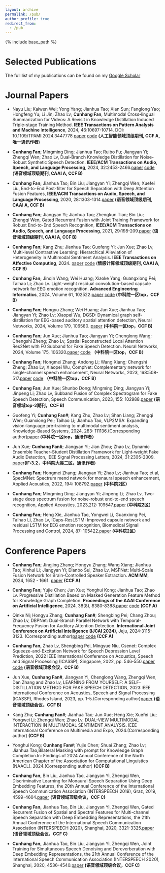 ```yaml
---
layout: archive
permalink: /pub/
author_profile: true
redirect_from:
  - /pub
---
```

<!-- Google tag (gtag.js) -->
<script async src="https://www.googletagmanager.com/gtag/js?id=G-T0S164QJL9"></script>
<script>
  window.dataLayer = window.dataLayer || [];
  function gtag(){dataLayer.push(arguments);}
  gtag('js', new Date());

  gtag('config', 'G-T0S164QJL9');
</script>
{% include base_path %}

Selected Publications
=====
The full list of my publications can be found on my [Google Scholar](https://scholar.google.com/citations?hl=zh-CN&user=QbnlF74AAAAJ)


Journal Papers
======

* Nayu Liu; Kaiwen Wei; Yong Yang; Jianhua Tao; Xian Sun; Fanglong Yao; Hongfeng Yu; Li Jin; Zhao Lv; **Cunhang Fan**, Multimodal Cross-lingual Summarization for Videos: A Revisit in Knowledge Distillation Induced Triple-stage Training Method. **IEEE Transactions on Pattern Analysis and Machine Intelligence**, 2024, 46:10697-10714. DOI: 10.1109/TPAMI.2024.3447778.[paper](https://ieeexplore.ieee.org/document/10643687)  [code](https://github.com/fchest/DKDSSD) **(人工智能领域顶级期刊, CCF A, 唯一通讯作者)**

* **Cunhang Fan**; Mingming Ding; Jianhua Tao; Ruibo Fu; Jiangyan Yi; Zhengqi Wen; Zhao Lv, Dual-Branch Knowledge Distillation for Noise-Robust Synthetic Speech Detection. **IEEE/ACM Transactions on Audio, Speech, and Language Processing**, 2024, 32:2453-2466.[paper](https://ieeexplore.ieee.org/document/10506099/)  [code](https://github.com/fchest/DKDSSD) **(语音领域顶级期刊, CAAI A, CCF B)**
   
* **Cunhang Fan**; Jianhua Tao; Bin Liu; Jiangyan Yi; Zhengqi Wen; Xuefei Liu, End-to-End Post-filter for Speech Separation with Deep Attention Fusion Features, **IEEE/ACM Transactions on Audio, Speech, and Language Processing**, 2020, 28:1303-1314.[paper](https://www.researchgate.net/profile/Jianhua-Tao/publication/340068475_End-to-End_Post-Filter_for_Speech_Separation_With_Deep_Attention_Fusion_Features/links/6408938ab1704f343fb486ae/End-to-End-Post-Filter-for-Speech-Separation-With-Deep-Attention-Fusion-Features.pdf) **(语音领域顶级期刊, CAAI A, CCF B)**
  
* **Cunhang Fan**; Jiangyan Yi; Jianhua Tao; Zhengkun Tian; Bin Liu; Zhengqi Wen, Gated Recurrent Fusion with Joint Training Framework for Robust End-to-End Speech Recognition, **IEEE/ACM Transactions on Audio, Speech, and Language Processing**, 2021, 29:198-209.[paper](https://arxiv.org/pdf/2011.04249.pdf) **(语音领域顶级期刊, CAAI A, CCF B)**

* **Cunhang Fan**; Kang Zhu; Jianhua Tao; Guofeng Yi; Jun Xue; Zhao Lv, Multi-level Contrastive Learning: Hierarchical Alleviation of Heterogeneity in Multimodal Sentiment Analysis. **IEEE Transactions on Affective Computing**, 2024. [paper](https://ieeexplore.ieee.org/document/10587106) [code](https://github.com/Zhudogsi/MCL-MCF) **(情感计算领域顶级期刊, CAAI A, CCF B)**
  
* **Cunhang Fan**; Jinqin Wang; Wei Huang; Xiaoke Yang; Guangxiong Pei; Taihao Li; Zhao Lv. Light-weight residual convolution-based capsule network for EEG emotion recognition. **Advanced Engineering Informatics**, 2024, Volume 61, 102522.[paper](https://www.sciencedirect.com/science/article/pii/S1474034624001708)  [code](https://github.com/fchest/LResCapsule) **(中科院一区top，CCF B)**

* **Cunhang Fan**; Hongyu Zhang; Wei Huang; Jun Xue; Jianhua Tao; Jiangyan Yi; Zhao Lv; Xiaopei Wu, DGSD: Dynamical graph self-distillation for EEG-based auditory spatial attention detection, Neural Networks, 2024, Volume 179, 106580. [paper](https://www.sciencedirect.com/science/article/abs/pii/S0893608024005045) **(中科院一区top，CCF B)**
  
* **Cunhang Fan**; Jun Xue; Jianhua Tao; Jiangyan Yi; Chenglong Wang; Chengshi Zheng; Zhao Lv, Spatial Reconstructed Local Attention Res2Net with F0 Subband for Fake Speech Detection. Neural Networks, 2024, Volume 175, 106320.[paper](https://arxiv.org/pdf/2308.09944.pdf)  [code](https://github.com/JunXue-tech/SRLARes2NetF0Subband) **（中科院一区top，CCF B）**
  
* **Cunhang Fan**; Hongmei Zhang; Andong Li; Wang Xiang; Chengshi Zheng; Zhao Lv; Xiaopei Wu, CompNet: Complementary network for single-channel speech enhancement, Neural Networks, 2023, 168:508-517.[paper](https://fchest.github.io/pub/neural-networks-compnet-se.pdf)  [code](https://github.com/fchest/CompNet) **（中科院一区top，CCF B）**
  
* **Cunhang Fan**; Jun Xue; Shunbo Dong; Mingming Ding; Jiangyan Yi; Jinpeng Li; Zhao Lv, Subband Fusion of Complex Spectrogram for Fake Speech Detection, Speech Communication, 2023, 155: 102988.[paper](https://www.sciencedirect.com/science/article/pii/S016763932300122X) **(语音领域top-2期刊，CCF B)**
  
* Guofeng Yi; **Cunhang Fan#**; Kang Zhu; Zhao Lv; Shan Liang; Zhengqi Wen; Guanxiong Pei; Taihao Li; Jianhua Tao, VLP2MSA: Expanding vision-language pre-training to multimodal sentiment analysis, Knowledge-Based Systems, 2024, 283: 111136.(Corresponding author)[paper](https://www.sciencedirect.com/science/article/pii/S0950705123008869) **(中科院一区top，通讯作者）**

* Jun Xue; **Cunhang Fan#**; Jiangyan Yi; Jian Zhou; Zhao Lv, Dynamic Ensemble Teacher-Student Distillation Framework for Light-weight Fake Audio Detection, IEEE Signal Processing Letters, 2024, 31:2305-2309. [paper](https://ieeexplore.ieee.org/abstract/document/10605999)**(IF:3.2，中科院大类二区，通讯作者)**
  
* **Cunhang Fan**; Hongmei Zhang; Jiangyan Yi; Zhao Lv; Jianhua Tao; et al, SpecMNet: Spectrum mend network for monaural speech enhancement, Applied Acoustics, 2022, 194: 108792.[paper](https://fchest.github.io/pub/AA.pdf) **(中科院2区）**
  
* **Cunhang Fan**; Mingming Ding; Jiangyan Yi; Jinpeng Li; Zhao Lv, Two-stage deep spectrum fusion for noise-robust end-to-end speech recognition, Applied Acoustics, 2023,212: 109547.[paper](https://www.sciencedirect.com/science/article/pii/S0003682X23003456) **(中科院2区）**
  
* **Cunhang Fan**; Heng Xie, Jianhua Tao, Yongwei Li, Guanxiong Pei, Taihao Li, Zhao Lv, ICaps-ResLSTM: Improved capsule network and residual LSTM for EEG emotion recognition, Biomedical Signal Processing and Control, 2024, 87: 105422.[paper](https://www.sciencedirect.com/science/article/pii/S1746809423008558) **(中科院2区）**


Conference Papers
======
* **Cunhang Fan**; Jingjing Zhang; Hongyu Zhang; Wang Xiang; Jianhua Tao; Xinhui Li; Jiangyan Yi; Dianbo Sui; Zhao Lv, MSFNet: Multi-Scale Fusion Network for Brain-Controlled Speaker Extraction. **ACM MM**, 2024, 1652 - 1661. [paper](https://dl.acm.org/doi/10.1145/3664647.3681550) **(CCF A)**

* **Cunhang Fan**; Yujie Chen; Jun Xue; Yonghui Kong; Jianhua Tao; Zhao Lv. Progressive Distillation Based on Masked Generation Feature Method for Knowledge Graph Completion. **Proceedings of the AAAI Conference on Artificial Intelligence**, 2024, 38(8), 8380-8388.[paper](https://arxiv.org/pdf/2401.12997.pdf)  [code]( https://github.com/cyjie429/pmd) **(CCF A)**
  
* Qinke Ni; Hongyu Zhang; **Cunhang Fan#**; Shengbing Pei; Chang Zhou; Zhao Lv, DBPNet: Dual-Branch Parallel Network with Temporal-Frequency Fusion for Auditory Attention Detection. **International Joint Conference on Artificial Intelligence (IJCAI 2024)**, Jeju, 2024:3115-3123. (Corresponding author)[paper](https://www.ijcai.org/proceedings/2024/0345.pdf)  [code]( https://github.com/fchest/DBPNet) **(CCF A)**
  
* **Cunhang Fan**, Zhao Lv, Shengbing Pei, Mingyue Niu, Csenet: Complex Squeeze-and-Excitation Network for Speech Depression Level Prediction, 2022 IEEE International Conference on Acoustics, Speech and Signal Processing (ICASSP), Singapore, 2022, pp. 546-550.[paper](https://fchest.github.io/pub/csenet.pdf)  [code](https://github.com/fchest/CSENet) **(语音领域顶级会议，CCF B)**
  
* Jun Xue, **Cunhang Fan#**, Jiangyan Yi, Chenglong Wang, Zhengqi Wen, Dan Zhang and Zhao Lv, LEARNING FROM YOURSELF: A SELF-DISTILLATION METHOD FOR FAKE SPEECH DETECTION, 2023 IEEE International Conference on Acoustics, Speech and Signal Processing (ICASSP), Rhodes Island, 2023, pp. 1-5.(Corresponding author)[paper](https://arxiv.org/pdf/2303.01211.pdf) **(语音领域顶级会议，CCF B)**
  
* Kang Zhu; **Cunhang Fan#**; Jianhua Tao; Jun Xue; Heng Xie; Xuefei Liu; Yongwei Li; Zhengqi Wen; Zhao Lv, DUAL-VIEW MULTIMODAL INTERACTION IN MULTIMODAL SENTIMENT ANALYSIS. IEEE International Conference on Multimedia and Expo, 2024.(Corresponding author) **(CCF B)**
  
* Yonghui Kong; **Cunhang Fan#**; Yujie Chen; Shuai Zhang; Zhao Lv; Jianhua Tao,Bilateral Masking with prompt for Knowledge Graph Completion.In: Findings of 2024 Annual Conference of the North American Chapter of the Association for Computational Linguistics (NAACL). 2024.(Corresponding author) **(CCF B)**

* **Cunhang Fan**, Bin Liu, Jianhua Tao, Jiangyan Yi, Zhengqi Wen, Discriminative Learning for Monaural Speech Separation Using Deep Embedding Features, the 20th Annual Conference of the International Speech Communication Association (INTERSPEECH 2019), Graz, 2019, 4599-4604.[paper](https://arxiv.org/pdf/1907.09884.pdf) **(语音领域顶级会议，CCF C)**
  
* **Cunhang Fan**, Jianhua Tao, Bin Liu, Jiangyan Yi, Zhengqi Wen, Gated Recurrent Fusion of Spatial and Spectral Features for Multi-channel Speech Separation with Deep Embedding Representations, the 21th Annual Conference of the International Speech Communication Association (INTERSPEECH 2020), Shanghai, 2020, 3321-3325.[paper](http://www.interspeech2020.org/uploadfile/pdf/Wed-3-8-5.pdf) **(语音领域顶级会议，CCF C)**
  
* **Cunhang Fan**, Jianhua Tao, Bin Liu, Jiangyan Yi, Zhengqi Wen, Joint Training for Simultaneous Speech Denoising and Dereverberation with Deep Embedding Representations, the 21th Annual Conference of the International Speech Communication Association (INTERSPEECH 2020), Shanghai, 2020, 4536-4540.[paper](https://fchest.github.io/pub/interspeech20201.pdf) **(语音领域顶级会议，CCF C)**


 
